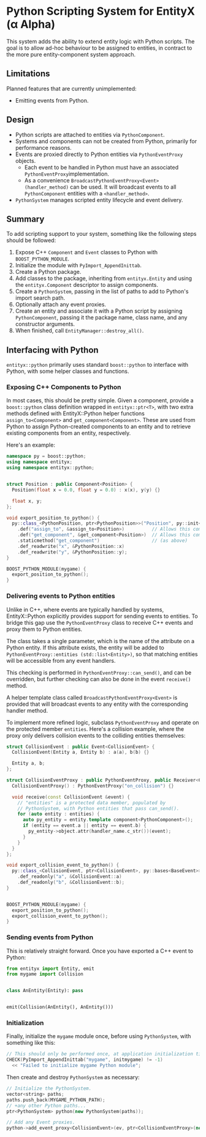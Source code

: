 # Python Scripting System for EntityX (α Alpha)

This system adds the ability to extend entity logic with Python scripts. The goal is to allow ad-hoc behaviour to be assigned to entities, in contract to the more pure entity-component system approach.

## Limitations

Planned features that are currently unimplemented:

- Emitting events from Python.

## Design

- Python scripts are attached to entities via `PythonComponent`.
- Systems and components can not be created from Python, primarily for performance reasons.
- Events are proxied directly to Python entities via `PythonEventProxy` objects.
    - Each event to be handled in Python must have an associated `PythonEventProxy`implementation.
    - As a convenience `BroadcastPythonEventProxy<Event>(handler_method)` can be used. It will broadcast events to all `PythonComponent` entities with a `<handler_method>`.
- `PythonSystem` manages scripted entity lifecycle and event delivery.

## Summary

To add scripting support to your system, something like the following steps should be followed:

1. Expose C++ `Component` and `Event` classes to Python with `BOOST_PYTHON_MODULE`.
2. Initialize the module with `PyImport_AppendInittab`.
3. Create a Python package.
4. Add classes to the package, inheriting from `entityx.Entity` and using the `entityx.Component` descriptor to assign components.
5. Create a `PythonSystem`, passing in the list of paths to add to Python's import search path.
6. Optionally attach any event proxies.
7. Create an entity and associate it with a Python script by assigning `PythonComponent`, passing it the package name, class name, and any constructor arguments.
8. When finished, call `EntityManager::destroy_all()`.

## Interfacing with Python

`entityx::python` primarily uses standard `boost::python` to interface with Python, with some helper classes and functions.

### Exposing C++ Components to Python

In most cases, this should be pretty simple. Given a component, provide a `boost::python` class definition wrapped in `entityx::ptr<T>`, with two extra methods defined with EntityX::Python helper functions `assign_to<Component>` and `get_component<Component>`. These are used from Python to assign Python-created components to an entity and to retrieve existing components from an entity, respectively.

Here's an example:

```c++
namespace py = boost::python;
using namespace entityx;
using namespace entityx::python;


struct Position : public Component<Position> {
  Position(float x = 0.0, float y = 0.0) : x(x), y(y) {}

  float x, y;
};

void export_position_to_python() {
  py::class_<PythonPosition, ptr<PythonPosition>>("Position", py::init<py::optional<float, float>>())
    .def("assign_to", &assign_to<Position>)          // Allows this component to be assigned to an entity
    .def("get_component", &get_component<Position>)  // Allows this component to be retrieved from an entity.
    .staticmethod("get_component")                   // (as above)
    .def_readwrite("x", &PythonPosition::x)
    .def_readwrite("y", &PythonPosition::y);
}

BOOST_PYTHON_MODULE(mygame) {
  export_position_to_python();
}
```

### Delivering events to Python entities

Unlike in C++, where events are typically handled by systems, EntityX::Python
explicitly provides support for sending events to entities. To bridge this gap
use the `PythonEventProxy` class to receive C++ events and proxy them to
Python entities.

The class takes a single parameter, which is the name of the attribute on a
Python entity. If this attribute exists, the entity will be added to
`PythonEventProxy::entities (std::list<Entity>)`, so that matching entities
will be accessible from any event handlers.

This checking is performed in `PythonEventProxy::can_send()`, and can be
overridden, but further checking can also be done in the event `receive()`
method.

A helper template class called `BroadcastPythonEventProxy<Event>` is provided
that will broadcast events to any entity with the corresponding handler method.

To implement more refined logic, subclass `PythonEventProxy` and operate on
the protected member `entities`. Here's a collision example, where the proxy
only delivers collision events to the colliding entities themselves:

```c++
struct CollisionEvent : public Event<CollisionEvent> {
  CollisionEvent(Entity a, Entity b) : a(a), b(b) {}

  Entity a, b;
};

struct CollisionEventProxy : public PythonEventProxy, public Receiver<CollisionEvent> {
  CollisionEventProxy() : PythonEventProxy("on_collision") {}

  void receive(const CollisionEvent &event) {
    // "entities" is a protected data member, populated by
    // PythonSystem, with Python entities that pass can_send().
    for (auto entity : entities) {
      auto py_entity = entity.template component<PythonComponent>();
      if (entity == event.a || entity == event.b) {
        py_entity->object.attr(handler_name.c_str())(event);
      }
    }
  }
};

void export_collision_event_to_python() {
  py::class_<CollisionEvent, ptr<CollisionEvent>, py::bases<BaseEvent>>("Collision", py::init<Entity, Entity>())
    .def_readonly("a", &CollisionEvent::a)
    .def_readonly("b", &CollisionEvent::b);
}


BOOST_PYTHON_MODULE(mygame) {
  export_position_to_python();
  export_collision_event_to_python();
}
```


### Sending events from Python

This is relatively straight forward. Once you have exported a C++ event to Python:

```python
from entityx import Entity, emit
from mygame import Collision


class AnEntity(Entity): pass


emit(Collision(AnEntity(), AnEntity()))
```


### Initialization

Finally, initialize the `mygame` module once, before using `PythonSystem`, with something like this:

```c++
// This should only be performed once, at application initialization time.
CHECK(PyImport_AppendInittab("mygame", initmygame) != -1)
  << "Failed to initialize mygame Python module";
```

Then create and destroy `PythonSystem` as necessary:

```c++
// Initialize the PythonSystem.
vector<string> paths;
paths.push_back(MYGAME_PYTHON_PATH);
// +any other Python paths...
ptr<PythonSystem> python(new PythonSystem(paths));

// Add any Event proxies.
python->add_event_proxy<CollisionEvent>(ev, ptr<CollisionEventProxy>(new CollisionEventProxy()));
```
